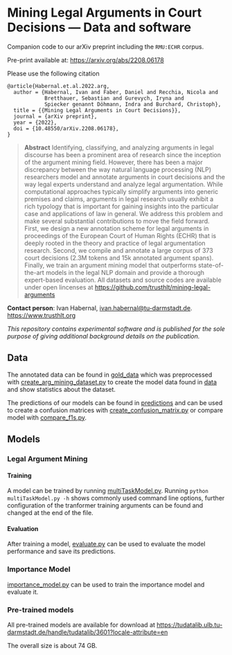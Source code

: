 # Mining Legal Arguments in Court Decisions &mdash; Data and software

Companion code to our arXiv preprint including the ``RMU:ECHR`` corpus.

Pre-print available at: https://arxiv.org/abs/2208.06178

Please use the following citation

```plain
@article{Habernal.et.al.2022.arg,
  author = {Habernal, Ivan and Faber, Daniel and Recchia, Nicola and
            Bretthauer, Sebastian and Gurevych, Iryna and
            Spiecker genannt Döhmann, Indra and Burchard, Christoph}, 
  title = {{Mining Legal Arguments in Court Decisions}},
  journal = {arXiv preprint},
  year = {2022},
  doi = {10.48550/arXiv.2208.06178},
}
```

> **Abstract** Identifying, classifying, and analyzing arguments in legal discourse has been a prominent area of research since the inception of the argument mining field. However, there has been a major discrepancy between the way natural language processing (NLP) researchers model and annotate arguments in court decisions and the way legal experts understand and analyze legal argumentation. While computational approaches typically simplify arguments into generic premises and claims, arguments in legal research usually exhibit a rich typology that is important for gaining insights into the particular case and applications of law in general. We address this problem and make several substantial contributions to move the field forward. First, we design a new annotation scheme for legal arguments in proceedings of the European Court of Human Rights (ECHR) that is deeply rooted in the theory and practice of legal argumentation research. Second, we compile and annotate a large corpus of 373 court decisions (2.3M tokens and 15k annotated argument spans). Finally, we train an argument mining model that outperforms state-of-the-art models in the legal NLP domain and provide a thorough expert-based evaluation. All datasets and source codes are available under open lincenses at https://github.com/trusthlt/mining-legal-arguments

**Contact person**: Ivan Habernal, ivan.habernal@tu-darmstadt.de. https://www.trusthlt.org

*This repository contains experimental software and is published for the sole purpose of giving additional background details on the publication.*


## Data

The annotated data can be found in [gold_data](gold_data) which was preprocessed with [create_arg_mining_dataset.py](create_arg_mining_dataset.py) to create the model data found in [data](data) and show statistics about the dataset.

The predictions of our models can be found in [predictions](predictions) and can be used to create a confusion matrices with [create_confusion_matrix.py](create_confusion_matrix.py) or compare model with [compare_f1s.py](compare_f1s.py).

## Models

### Legal Argument Mining

#### Training

A model can be trained by running [multiTaskModel.py](multiTaskModel.py). Running `python multiTaskModel.py -h` shows commonly used command line options, further configuration of the tranformer training arguments can be found and changed at the end of the file.

#### Evaluation

After training a model, [evaluate.py](evaluate.py) can be used to evaluate the model performance and save its predictions.

### Importance Model

[importance_model.py](importance_model.py) can be used to train the importance model and evaluate it.

### Pre-trained models

All pre-trained models are available for download at https://tudatalib.ulb.tu-darmstadt.de/handle/tudatalib/3601?locale-attribute=en

The overall size is about 74 GB.

